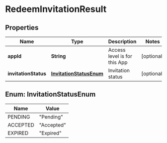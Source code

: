 
# RedeemInvitationResult

## Properties
Name | Type | Description | Notes
------------ | ------------- | ------------- | -------------
**appId** | **String** | Access level is for this App |  [optional]
**invitationStatus** | [**InvitationStatusEnum**](#InvitationStatusEnum) | Invitation status |  [optional]


<a name="InvitationStatusEnum"></a>
## Enum: InvitationStatusEnum
Name | Value
---- | -----
PENDING | &quot;Pending&quot;
ACCEPTED | &quot;Accepted&quot;
EXPIRED | &quot;Expired&quot;



